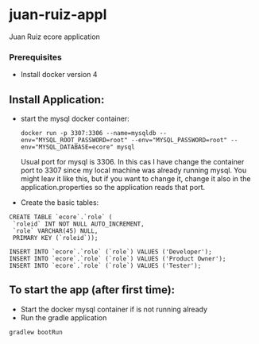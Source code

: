 # juan-ruiz-appl
 Juan Ruiz ecore application

### Prerequisites 
 - Install docker version 4

## Install Application:
 - start the mysql docker container:
   ```
   docker run -p 3307:3306 --name=mysqldb --env="MYSQL_ROOT_PASSWORD=root" --env="MYSQL_PASSWORD=root" --env="MYSQL_DATABASE=ecore" mysql
   ``` 
   Usual port for mysql is 3306. In this cas I have change the container port to 3307 since my local machine was already running mysql. You might leav it like this, but if you want to change it, change it also in the application.properties so the application reads that port.

 - Create the basic tables:
 ```
CREATE TABLE `ecore`.`role` (
  `roleid` INT NOT NULL AUTO_INCREMENT,
  `role` VARCHAR(45) NULL,
  PRIMARY KEY (`roleid`));

INSERT INTO `ecore`.`role` (`role`) VALUES ('Developer');
INSERT INTO `ecore`.`role` (`role`) VALUES ('Product Owner');
INSERT INTO `ecore`.`role` (`role`) VALUES ('Tester');
 ```
   
## To start the app (after first time):
 - Start the docker mysql container if is not running already
 - Run the gradle application
 ```
 gradlew bootRun
 ```
 

